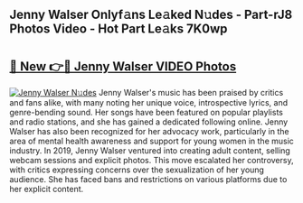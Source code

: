 ## Jenny Walser Onlyf𝚊ns Le𝚊ked N𝚞des - Part-rJ8 Photos Video - Hot Part Le𝚊ks 7K0wp

# <h2><a href="http://ab78845.deff.icu/?id=Jenny+Walser">🔗 New 👉🔴 Jenny Walser VIDEO Photos</a></h2>

[![Jenny Walser N𝚞des](https://i.imgur.com/rIISA9y.gif)](http://ab78845.deff.icu/?id=Jenny+Walser)
Jenny Walser's music has been praised by critics and fans alike, with many noting her unique voice, introspective lyrics, and genre-bending sound. Her songs have been featured on popular playlists and radio stations, and she has gained a dedicated following online. Jenny Walser has also been recognized for her advocacy work, particularly in the area of mental health awareness and support for young women in the music industry. In 2019, Jenny Walser ventured into creating adult content, selling webcam sessions and explicit photos. This move escalated her controversy, with critics expressing concerns over the sexualization of her young audience. She has faced bans and restrictions on various platforms due to her explicit content.
